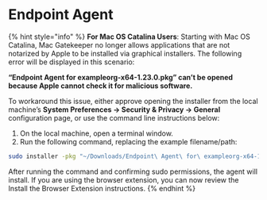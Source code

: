 # Endpoint Agent

{% hint style="info" %}
**For Mac OS Catalina Users**: Starting with Mac OS Catalina, Mac Gatekeeper no longer allows applications that are not notarized by Apple to be installed via graphical installers. The following error will be displayed in this scenario:

**“Endpoint Agent for exampleorg-x64-1.23.0.pkg” can’t be opened because Apple cannot check it for malicious software.**

To workaround this issue, either approve opening the installer from the local machine’s **System Preferences -> Security & Privacy -> General** configuration page, or use the command line instructions below:

1. On the local machine, open a terminal window.
2. Run the following command, replacing the example filename/path:

```bash
sudo installer -pkg "~/Downloads/Endpoint\ Agent\ for\ exampleorg-x64-1.3.0.pkg " -target /
```

After running the command and confirming sudo permissions, the agent will install. If you are using the browser extension, you can now review the Install the Browser Extension instructions.
{% endhint %}
